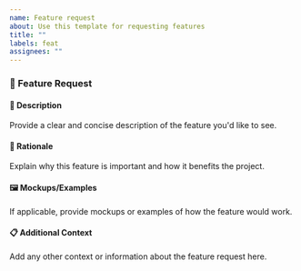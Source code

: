 ```yaml
---
name: Feature request
about: Use this template for requesting features
title: ""
labels: feat
assignees: ""
---
```


### 🌟 Feature Request

#### 📝 Description

Provide a clear and concise description of the feature you'd like to see.

#### 🤔 Rationale

Explain why this feature is important and how it benefits the project.

#### 🖼️ Mockups/Examples

If applicable, provide mockups or examples of how the feature would work.

#### 📋 Additional Context

Add any other context or information about the feature request here.

